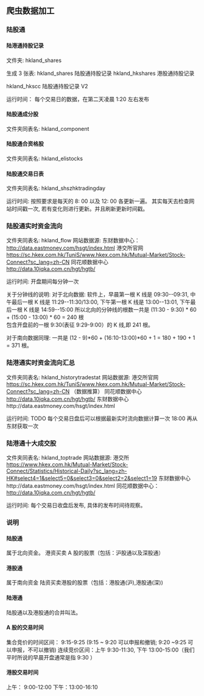 ## 爬虫数据加工 


### 陆股通 

#### 陆港通持股记录 
文件夹: hkland_shares 

生成 3 张表: 
hkland_shares 陆股通持股记录 
hkland_hkshares 港股通持股记录 

hkland_hkscc 陆股通持股记录 V2

运行时间： 
每个交易日的数据，在第二天凌晨 1:20 左右发布 


#### 陆股通成分股  
文件夹同表名: hkland_component

#### 陆股通合资格股
文件夹同表名: hkland_elistocks 

#### 陆股通交易日表 
文件夹同表名: hkland_shszhktradingday 

运行时间: 按照要求是每天的 8: 00 以及 12: 00 各更新一遍。 
其实每天去检查网站时间戳一次, 若有变化则进行更新。并且刷新更新时间戳。 

### 陆股通实时资金流向 
文件夹同表名: hkland_flow 
网站数据源:
东财数据中心：http://data.eastmoney.com/hsgt/index.html
港交所官网 https://sc.hkex.com.hk/TuniS/www.hkex.com.hk/Mutual-Market/Stock-Connect?sc_lang=zh-CN 
同花顺数据中心  http://data.10jqka.com.cn/hgt/hgtb/ 

运行时间: 开盘期间每分钟一次 

关于分钟线的说明: 
对于北向数据: 
软件上，早晨第一根 K 线是 09:30--09:31, 中午最后一根 K 线是 11:29--11:30/13:00, 下午第一根 K 线是 13:00--13:01, 下午最后一根 K 线是 14:59--15:00 
所以北向的分钟线的根数一共是 (11:30 - 9:30) * 60 + (15:00 - 13:00) * 60 = 240 根  
包含开盘前的一根 9:30(表征 9:29-9:00）的 K 线,即 241 根。 

对于南向数据同理: 
一共是 (12 - 9)*60 + (16:10-13:00)*60 + 1 = 180 + 190 + 1 = 371 根。 


### 陆港通实时资金流向汇总 
文件夹同表名: hkland_historytradestat 
网站数据源: 
港交所官网 https://sc.hkex.com.hk/TuniS/www.hkex.com.hk/Mutual-Market/Stock-Connect?sc_lang=zh-CN （数据推算） 
同花顺数据中心 http://data.10jqka.com.cn/hgt/hgtb/ 
东财数据中心http://data.eastmoney.com/hsgt/index.html 

运行时间: 
TODO 每个交易日盘后可以根据最新实时流向数据计算一次 
18:00 再从东财获取一次 


### 陆港通十大成交股
文件夹同表名: hkland_toptrade
网站数据源: 
港交所 https://www.hkex.com.hk/Mutual-Market/Stock-Connect/Statistics/Historical-Daily?sc_lang=zh-HK#select4=1&select5=0&select3=0&select2=2&select1=19 
东财数据中心http://data.eastmoney.com/hsgt/index.html 
同花顺数据中心：http://data.10jqka.com.cn/hgt/hgtb/ 

运行时间: 
每个交易日收盘后发布, 具体的发布时间待观察。 


### 说明
#### 陆股通 
属于北向资金。 
港资买卖 A 股的股票（包括：沪股通以及深股通） 
####  港股通 
属于南向资金 
陆资买卖港股的股票（包括：港股通(沪),港股通(深))
#### 陆港通 
陆股通以及港股通的合并叫法。
####  A 股的交易时间 
集合竞价的时间区间： 9:15-9:25 (9:15 ~ 9:20 可以申报和撤销; 9:20 ~9:25 可以申报，不可以撤销)
连续竞价区间：上午 9:30-11:30, 下午 13:00-15:00（我们平时所说的早晨开盘通常是指 9:30 ）
####  港股交易时间 
上午： 9:00-12:00
下午：13:00-16:10 
